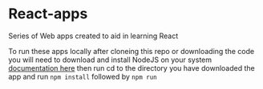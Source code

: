 # React-apps
Series of Web apps created to aid in learning React

To run these apps locally after cloneing this repo or downloading the code
you will need to download and install NodeJS on your system [documentation here](https://www.geeksforgeeks.org/install-node-js-windows-macos-linux/)
then run cd to the directory you have downloaded the app and run `npm install` followed by `npm run`

